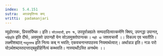 ```yaml
---
index:  5.4.151
sutra:  अरःप्रभृतिभ्यः कप्
vritti:  padamanjari
---
```


व्यूढोरस्कः, प्रियसर्पिष्कः। इति। `सोऽपदादौ`, `इणः षः`, उपपूर्वान्नह्यतेः सम्पदादित्वात्कर्मणि क्विप्, उपनद्धा उपानत्, `नहिवृति` इति दीर्घः, अवमुक्ते उपानहौ येन सोऽवमुक्तोपानत्कः। `नहो धः` जश्त्वचर्त्त्वे ।।
	विकल्प एव भवतीति। लक्ष्मीशब्दात् `नद्यृतश्च` इति नित्यः कब् न भवति; एकवचनान्तपाठस्य नियमार्थत्वात्। अर्थान्नञ इति। नञः परो योऽर्थशब्दस्तदन्ताद्बहुव्रीहेर्नित्यं कब्भवति। नास्यार्थोऽस्ति अनर्थमः ।।

